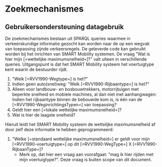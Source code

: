 # Zoekmechanismes 

## Gebruikersondersteuning datagebruik

De zoekmechanismes bestaan uit SPARQL queries waarmee in verkeerskundige informatie gezocht kan worden naar de op een wegvak van toepassing zijnde verkeersregels. De geleverde code kan gebruikt worden bij het inrichten van SMART Mobility systemen. De vraag "Wat is hier mijn [=wettelijke maximumsnelheid=]?" valt uiteen in verschillende queries. Uitgangspunt is dat het SMART Mobility systeem het voertuigtype kent waarin de bestuurder rijdt.

1. "Welk [=RVV1990-Wegtype=] is het?"
2. Indien geen auto(snel)weg: "Welk [=RVV1990-Rijbaantype=] is het?"
3. Alleen voor landbouw- en bosbouwtrekkers, motorrijtuigen met beperkte snelheid en mobiele machines, al dan niet met aanhangwagen: Indien het rijbaantype binnen de bebouwde kom is, is één van de [=RVV1990-WeginrichtingsTypen=] van toepassing?
4. Geldt hier een [=lokale wettelijke maximumsnelheid=]?
5. Wat is hier de laagste snelheid? 

Hieruit leidt het SMART Mobility systeem de wettelijke maximumsnelheid af door zelf deze informatie te hebben geprogrammeerd:
1.  "Welke [=standaard wettelijke maximumsnelheid=] er geldt voor mijn [=RVV1990-voertuigtype=] op dit [=RVV1990-WegType=] X [=RVV1990-RijbaanType=]?
    * Merk op, dat hier een vraag aan voorafgaat: "mag ik hier rijden met mijn voertuigtype?". Deze vraag is buiten scope van dit document.


